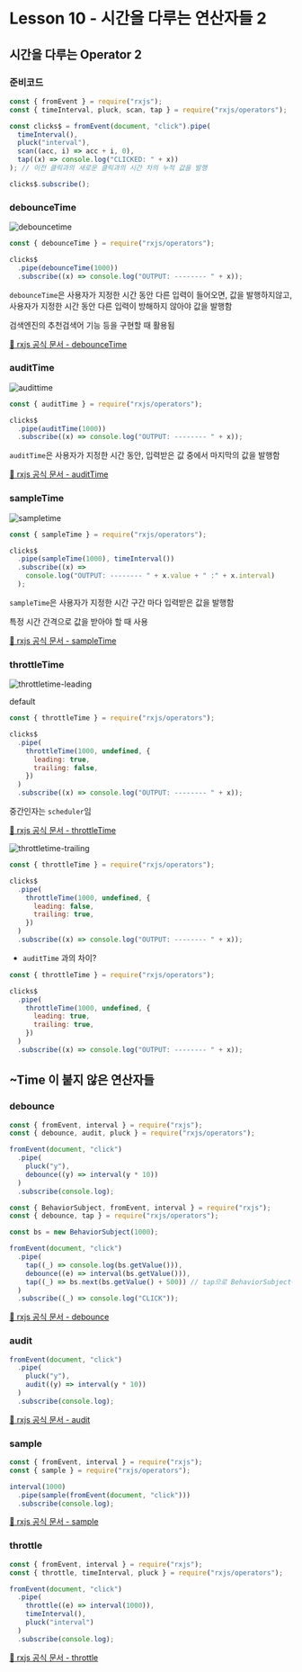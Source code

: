 # Lesson 10 - 시간을 다루는 연산자들 2

## 시간을 다루는 Operator 2

### 준비코드

```javascript
const { fromEvent } = require("rxjs");
const { timeInterval, pluck, scan, tap } = require("rxjs/operators");

const clicks$ = fromEvent(document, "click").pipe(
  timeInterval(),
  pluck("interval"),
  scan((acc, i) => acc + i, 0),
  tap((x) => console.log("CLICKED: " + x))
); // 이전 클릭과의 새로운 클릭과의 시간 차의 누적 값을 발행

clicks$.subscribe();
```

### debounceTime

![debouncetime](https://github.com/gloomydumber/rxjsPlayground/blob/master/img/debouncetime.png)

```javascript
const { debounceTime } = require("rxjs/operators");

clicks$
  .pipe(debounceTime(1000))
  .subscribe((x) => console.log("OUTPUT: -------- " + x));
```

`debounceTime`은 사용자가 지정한 시간 동안 다른 입력이 들어오면, 값을 발행하지않고, 사용자가 지정한 시간 동안 다른 입력이 방해하지 않아야 값을 발행함

검색엔진의 추천검색어 기능 등을 구현할 때 활용됨

[🔗 rxjs 공식 문서 - debounceTime](https://rxjs.dev/api/operators/debounceTime)

### auditTime

![audittime](https://github.com/gloomydumber/rxjsPlayground/blob/master/img/audittime.png)

```javascript
const { auditTime } = require("rxjs/operators");

clicks$
  .pipe(auditTime(1000))
  .subscribe((x) => console.log("OUTPUT: -------- " + x));
```

`auditTime`은 사용자가 지정한 시간 동안, 입력받은 값 중에서 마지막의 값을 발행함

[🔗 rxjs 공식 문서 - auditTime](https://rxjs.dev/api/operators/auditTime)

### sampleTime

![sampletime](https://github.com/gloomydumber/rxjsPlayground/blob/master/img/sampletime.png)

```javascript
const { sampleTime } = require("rxjs/operators");

clicks$
  .pipe(sampleTime(1000), timeInterval())
  .subscribe((x) =>
    console.log("OUTPUT: -------- " + x.value + " :" + x.interval)
  );
```

`sampleTime`은 사용자가 지정한 시간 구간 마다 입력받은 값을 발행함

특정 시간 간격으로 값을 받아야 할 때 사용

[🔗 rxjs 공식 문서 - sampleTime](https://rxjs.dev/api/operators/sampleTime)

### throttleTime

![throttletime-leading](https://github.com/gloomydumber/rxjsPlayground/blob/master/img/throttletime-leading.png)

default

```javascript
const { throttleTime } = require("rxjs/operators");

clicks$
  .pipe(
    throttleTime(1000, undefined, {
      leading: true,
      trailing: false,
    })
  )
  .subscribe((x) => console.log("OUTPUT: -------- " + x));
```

중간인자는 `scheduler`임

[🔗 rxjs 공식 문서 - throttleTime](https://rxjs.dev/api/operators/throttleTime)

![throttletime-trailing](https://github.com/gloomydumber/rxjsPlayground/blob/master/img/throttletime-trailing.png)

```javascript
const { throttleTime } = require("rxjs/operators");

clicks$
  .pipe(
    throttleTime(1000, undefined, {
      leading: false,
      trailing: true,
    })
  )
  .subscribe((x) => console.log("OUTPUT: -------- " + x));
```

- `auditTime` 과의 차이?

```javascript
const { throttleTime } = require("rxjs/operators");

clicks$
  .pipe(
    throttleTime(1000, undefined, {
      leading: true,
      trailing: true,
    })
  )
  .subscribe((x) => console.log("OUTPUT: -------- " + x));
```

## ~Time 이 붙지 않은 연산자들

### debounce

```javascript
const { fromEvent, interval } = require("rxjs");
const { debounce, audit, pluck } = require("rxjs/operators");

fromEvent(document, "click")
  .pipe(
    pluck("y"),
    debounce((y) => interval(y * 10))
  )
  .subscribe(console.log);
```

```javascript
const { BehaviorSubject, fromEvent, interval } = require("rxjs");
const { debounce, tap } = require("rxjs/operators");

const bs = new BehaviorSubject(1000);

fromEvent(document, "click")
  .pipe(
    tap((_) => console.log(bs.getValue())),
    debounce((e) => interval(bs.getValue())),
    tap((_) => bs.next(bs.getValue() + 500)) // tap으로 BehaviorSubject에 부작용 가함
  )
  .subscribe((_) => console.log("CLICK"));
```

[🔗 rxjs 공식 문서 - debounce](https://rxjs.dev/api/operators/debounce)

### audit

```javascript
fromEvent(document, "click")
  .pipe(
    pluck("y"),
    audit((y) => interval(y * 10))
  )
  .subscribe(console.log);
```

[🔗 rxjs 공식 문서 - audit](https://rxjs.dev/api/operators/audit)

### sample

```javascript
const { fromEvent, interval } = require("rxjs");
const { sample } = require("rxjs/operators");

interval(1000)
  .pipe(sample(fromEvent(document, "click")))
  .subscribe(console.log);
```

[🔗 rxjs 공식 문서 - sample](https://rxjs.dev/api/operators/sample)

### throttle

```javascript
const { fromEvent, interval } = require("rxjs");
const { throttle, timeInterval, pluck } = require("rxjs/operators");

fromEvent(document, "click")
  .pipe(
    throttle((e) => interval(1000)),
    timeInterval(),
    pluck("interval")
  )
  .subscribe(console.log);
```

[🔗 rxjs 공식 문서 - throttle](https://rxjs.dev/api/operators/throttle)
